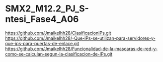 # SMX2_M12.2_PJ_S-ntesi_Fase4_A06

https://github.com/Jmaikelhh28/ClasificacionIPs.git
https://github.com/Jmaikelhh28/-Que-IPs-se-utilizan-para-servidores-y-que-ips-para-puertas-de-enlace.git
https://github.com/Jmaikelhh28/Funcionalidad-de-la-mascaras-de-red-y-como-se-calculan-segun-la-clasificacion-de-IPs.git